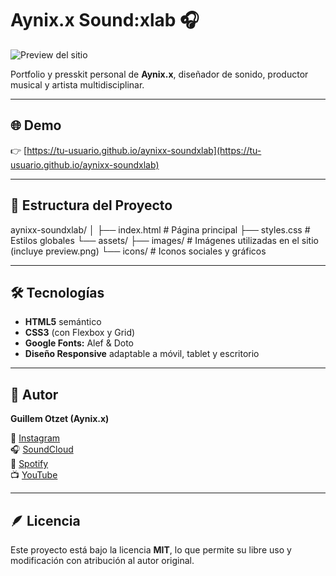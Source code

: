 # Aynix.x Sound:xlab 🎧

![Preview del sitio](assets/images/preview.png)

Portfolio y presskit personal de **Aynix.x**, diseñador de sonido, productor musical y artista multidisciplinar.

---

## 🌐 Demo
👉 [https://tu-usuario.github.io/aynixx-soundxlab](https://tu-usuario.github.io/aynixx-soundxlab)

---

## 🧩 Estructura del Proyecto
aynixx-soundxlab/
│
├── index.html # Página principal
├── styles.css # Estilos globales
└── assets/
├── images/ # Imágenes utilizadas en el sitio (incluye preview.png)
└── icons/ # Iconos sociales y gráficos

---

## 🛠️ Tecnologías
- **HTML5** semántico  
- **CSS3** (con Flexbox y Grid)  
- **Google Fonts:** Alef & Doto  
- **Diseño Responsive** adaptable a móvil, tablet y escritorio  

---

## 👤 Autor
**Guillem Otzet (Aynix.x)**  

🎵 [Instagram](https://www.instagram.com/aynix.x/)  
🎧 [SoundCloud](https://soundcloud.com/aynix-x)  
🎵 [Spotify](https://open.spotify.com/intl-es/artist/46JskuYfB9ryvmEtTFS91l)  
📺 [YouTube](https://www.youtube.com/@AyniX.X)

---

## 🪶 Licencia
Este proyecto está bajo la licencia **MIT**, lo que permite su libre uso y modificación con atribución al autor original.